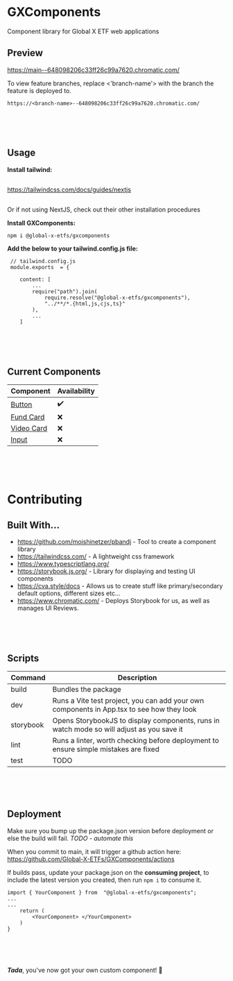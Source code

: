 # GXComponents

Component library for Global X ETF web applications

## Preview
https://main--648098206c33ff26c99a7620.chromatic.com/

To view feature branches, replace <'branch-name'> with the branch the feature is deployed to.

	https://<branch-name>--648098206c33ff26c99a7620.chromatic.com/


<br/>
<br/>
<br/>

## Usage 

**Install tailwind:**
##
https://tailwindcss.com/docs/guides/nextjs
##
Or if not using NextJS, check out their other installation procedures

**Install GXComponents:**

`npm i @global-x-etfs/gxcomponents`

**Add the below to your tailwind.config.js file:**


	 // tailwind.config.js
	 module.exports  = {

		content: [
			...
		    require("path").join(
				require.resolve("@global-x-etfs/gxcomponents"),
				"../**/*.{html,js,cjs,ts}"
			),
			...
		]

<br/>
<br/>
<br/>

## Current Components

| Component | Availability |	
|-|-|
|[Button](https://main--648098206c33ff26c99a7620.chromatic.com/?path=/docs/components-button--docs) | ✔️ |
|[Fund Card](https://main--648098206c33ff26c99a7620.chromatic.com/?path=/docs/components-fundcard--docs)| ❌ |
|[Video Card](https://main--648098206c33ff26c99a7620.chromatic.com/?path=/docs/components-videocard--docs) | ❌ |
|[Input](https://main--648098206c33ff26c99a7620.chromatic.com/?path=/docs/components-input--docs) | ❌ |
 
<br/>
<br/>
<br/>
  

# Contributing

## Built With...

 - https://github.com/moishinetzer/pbandj - Tool to create a component library
 - https://tailwindcss.com/ - A lightweight css framework
 - https://www.typescriptlang.org/ 
 - https://storybook.js.org/ - Library for displaying and testing UI components 
 - https://cva.style/docs - Allows us to create stuff like primary/secondary default options, different sizes etc...
 - https://www.chromatic.com/ - Deploys Storybook for us, as well as manages UI Reviews.


<!-- 
We don't use React Server Components yet. 

## Server Side Rendering

We want as much SSR as possible, so only use the below if absolutely necessary. We also want to make only the smallest parts of a component render on the client side.

In the below example, only the Card Button needs interactivity. So we would divide this component up into multiple different components and make only the card button client.

![Card Component Example](https://i.imgur.com/9eaf7Ln.png)

To make that component interactive and render only on the client-side, place `"use client"` at the top of the file, this allows us to use the component within NextJS' AppDir as it designates that component as something that should be rendered on the client rather than on the server.

Without the above, it probably will work on most React based frameworks, however for future proofing as NextJS pushes their AppDir changes, separating components out based on interactivity is vital.

You can read more about it here https://nextjs.org/docs/getting-started/react-essentials -->

<br/>
<br/>
<br/>

## Scripts
| Command| Description  |
|--|--|
| build | Bundles the package |
| dev | Runs a Vite test project, you can add your own components in App.tsx to see how they look |
| storybook| Opens StorybookJS to display components, runs in watch mode so will adjust as you save it|
| lint | Runs a linter, worth checking before deployment to ensure simple mistakes are fixed |
| test | TODO |

<br/>
<br/>
<br/>

## Deployment

Make sure you bump up the package.json version before deployment or else the build will fail.
*TODO - automate this*

When you commit to main, it will trigger a github action here: https://github.com/Global-X-ETFs/GXComponents/actions

If builds pass, update your package.json on the **consuming project**, to include the latest version you created, then run `npm i` to consume it.

    import { YourComponent } from  "@global-x-etfs/gxcomponents";
    ...
    ...
	    return (
		    <YourComponent> </YourComponent>
	    )
    }

	
<br/>
<br/>
<br/>

***Tada***, you've now got your own custom component! 🥳

